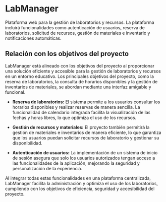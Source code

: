 # LabManager
Plataforma web para la gestión de laboratorios y recursos. La plataforma incluirá funcionalidades como autenticación de usuarios, reserva de laboratorios, solicitud de recursos, gestión de materiales e inventario y notificaciones automáticas.
## Relación con los objetivos del proyecto

LabManager está alineado con los objetivos del proyecto al proporcionar una solución eficiente y accesible para la gestión de laboratorios y recursos en un entorno educativo. Los principales objetivos del proyecto, como la reserva de laboratorios, la consulta de horarios disponibles y la gestión de inventarios de materiales, se abordan mediante una interfaz amigable y funcional.

- **Reserva de laboratorios:** El sistema permite a los usuarios consultar los horarios disponibles y realizar reservas de manera sencilla. La funcionalidad de calendario integrada facilita la visualización de las fechas y horas libres, lo que optimiza el uso de los recursos.
  
- **Gestión de recursos y materiales:** El proyecto también permitirá la gestión de materiales e inventarios de manera eficiente, lo que garantiza que los usuarios puedan solicitar recursos de laboratorio y gestionar su disponibilidad.

- **Autenticación de usuarios:** La implementación de un sistema de inicio de sesión asegura que solo los usuarios autorizados tengan acceso a las funcionalidades de la aplicación, mejorando la seguridad y personalización de la experiencia.

Al integrar todas estas funcionalidades en una plataforma centralizada, LabManager facilita la administración y optimiza el uso de los laboratorios, cumpliendo con los objetivos de eficiencia, seguridad y accesibilidad del proyecto.
